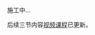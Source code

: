 施工中...

后续三节内容[视频课程](https://appjiz2zqrn2142.h5.xiaoeknow.com/v1/goods/goods_detail/p_638035c1e4b07b05581d25db?type=3)已更新。
